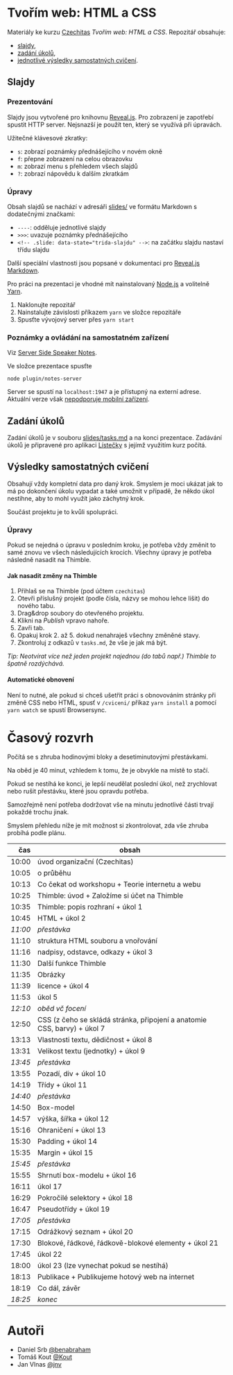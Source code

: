 # Tvořím web: HTML a CSS

Materiály ke kurzu [Czechitas](http://www.czechitas.cz) _Tvořím web: HTML a CSS_. Repozitář obsahuje:

- [slajdy](index.html),
- [zadání úkolů](slides/tasks.md),
- [jednotlivé výsledky samostatných cvičení](cviceni/).



## Slajdy


### Prezentování

Slajdy jsou vytvořené pro knihovnu [Reveal.js](https://github.com/hakimel/reveal.js). Pro zobrazení je zapotřebí spustit HTTP server. Nejsnazší je použít ten, který se využívá při úpravách.

Užitečné klávesové zkratky:

- `s`: zobrazí poznámky přednášejícího v novém okně
- `f`: přepne zobrazení na celou obrazovku
- `m`: zobrazí menu s přehledem všech slajdů
- `?`: zobrazí nápovědu k dalším zkratkám


### Úpravy

Obsah slajdů se nachází v adresáři [slides/](slides/) ve formátu Markdown s dodatečnými značkami:

- `----`: odděluje jednotlivé slajdy
- `>>>`: uvazuje poznámky přednášejícího
- `<!-- .slide: data-state="trida-slajdu" -->`: na začátku slajdu nastaví třídu slajdu

Další speciální vlastnosti jsou popsané v dokumentaci pro [Reveal.js Markdown](https://github.com/hakimel/reveal.js#markdown).

Pro práci na prezentaci je vhodné mít nainstalovaný [Node.js](https://nodejs.org/) a volitelně [Yarn](https://yarnpkg.com).

1. Naklonujte repozitář
2. Nainstalujte závislosti příkazem `yarn` ve složce repozitáře
3. Spusťte vývojový server přes `yarn start`


### Poznámky a ovládání na samostatném zařízení

Viz [Server Side Speaker Notes](https://github.com/hakimel/reveal.js#server-side-speaker-notes).

Ve složce prezentace spusťte

```
node plugin/notes-server
```

Server se spustí na `localhost:1947` a je přístupný na externí adrese. Aktuální verze však [nepodporuje mobilní zařízení](https://github.com/hakimel/reveal.js/issues/964).



## Zadání úkolů

Zadání úkolů je v souboru [slides/tasks.md](slides/tasks.md) a na konci prezentace. Zadávání úkolů je připravené pro aplikaci [Lístečky](https://github.com/benabraham/listecky) s jejímž využitím kurz počítá.



## Výsledky samostatných cvičení

Obsahují vždy kompletní data pro daný krok. Smyslem je moci ukázat jak to má po dokončení úkolu vypadat a také umožnit v případě, že někdo úkol nestihne, aby to mohl využít jako záchytný krok. 

Součást projektu je to kvůli spolupráci.
 

### Úpravy

Pokud se nejedná o úpravu v posledním kroku, je potřeba vždy změnit to samé znovu ve všech následujících krocích. Všechny úpravy je potřeba následně nasadit na Thimble.


#### Jak nasadit změny na Thimble

1. Přihlaš se na Thimble (pod účtem `czechitas`)
2. Otevři příslušný projekt (podle čísla, názvy se mohou lehce lišit) do nového tabu.
3. Drag&drop soubory do otevřeného projektu.
4. Klikni na _Publish_ vpravo nahoře.
5. Zavři tab.
6. Opakuj krok 2. až 5. dokud nenahraješ všechny změněné stavy.
7. Zkontroluj z odkazů v `tasks.md`, že vše je jak má být.

_Tip: Neotvírat více než jeden projekt najednou (do tabů např.) Thimble to špatně rozdýchává._


#### Automatické obnovení

Není to nutné, ale pokud si chceš ušetřit práci s obnovováním stránky při změně CSS nebo HTML, spusť v `/cviceni/` příkaz `yarn install` a pomocí `yarn watch` se spustí Browsersync. 

# Časový rozvrh

Počítá se s zhruba hodinovými bloky a desetiminutovými přestávkami. 

Na oběd je 40 minut, vzhledem k tomu, že je obvykle na místě to stačí.

Pokud se nestíhá ke konci, je lepší neudělat poslední úkol, než zrychlovat nebo rušit přestávku, které jsou opravdu potřeba.

Samozřejmě není potřeba dodržovat vše na minutu jednotlivé části trvají pokaždé trochu jinak. 

Smyslem přehledu níže je mít možnost si zkontrolovat, zda vše zhruba probíhá podle plánu.


|   čas | obsah                                                                    |
|------:|--------------------------------------------------------------------------|
| 10:00 | úvod organizační (Czechitas)                                             |
| 10:05 | o průběhu                                                                |
| 10:13 | Co čekat od workshopu + Teorie internetu a webu                          |
| 10:25 | Thimble: úvod + Založíme si účet na Thimble                              |
| 10:35 | Thimble: popis rozhraní + úkol 1                                         |
| 10:45 | HTML + úkol 2                                                            |
| _11:00_ | _přestávka_                                                            |
| 11:10 | struktura HTML souboru a vnořování                                       |
| 11:16 | nadpisy, odstavce, odkazy + úkol 3                                       |
| 11:30 | Další funkce Thimble                                                     |
| 11:35 | Obrázky                                                                  |
| 11:39 | licence + úkol 4                                                         |
| 11:53 | úkol 5                                                                   |
| _12:10_ | _oběd vč focení_                                                       |
| 12:50 | CSS (z čeho se skládá stránka, připojení a anatomie CSS, barvy) + úkol 7 |
| 13:13 | Vlastnosti textu, dědičnost + úkol 8                                     |
| 13:31 | Velikost textu (jednotky) + úkol 9                                       |
| _13:45_ | _přestávka_                                                            |
| 13:55 | Pozadí, div + úkol 10                                                    |
| 14:19 | Třídy + úkol 11                                                          |
| _14:40_ | _přestávka_                                                            |
| 14:50 | Box-model                                                                |
| 14:57 | výška, šířka + úkol 12                                                   |
| 15:16 | Ohraničení + úkol 13                                                     |
| 15:30 | Padding + úkol 14                                                        |
| 15:35 | Margin + úkol 15                                                         |
| _15:45_ | _přestávka_                                                            |
| 15:55 | Shrnutí box-modelu + úkol 16                                             |
| 16:11 | úkol 17                                                                  |
| 16:29 | Pokročilé selektory + úkol 18                                            |
| 16:47 | Pseudotřídy + úkol 19                                                    |
| _17:05_ | _přestávka_                                                            |
| 17:15 | Odrážkový seznam + úkol 20                                               |
| 17:30 | Blokové, řádkové, řádkově-blokové elementy + úkol 21                     |
| 17:45 | úkol 22                                                                  |
| 18:00 | úkol 23 (lze vynechat pokud se nestíhá)                                  |
| 18:13 | Publikace +  Publikujeme hotový web na internet                          |
| 18:19 | Co dál, závěr                                                            |
| _18:25_ | _konec_                                                                |

# Autoři

- Daniel Srb [@benabraham](https://github.com/benabraham)
- Tomáš Kout [@Kout](https://github.com/Kout)
- Jan Vlnas [@jnv](https://github.com/jnv)
